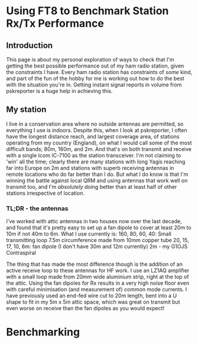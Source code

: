 # Using FT8 to Benchmark Station Rx/Tx Performance
## Introduction
This page is about my personal exploration of ways to check that I'm getting the best possible performance out of my ham radio station, given the constraints I have. Every ham radio station
has constraints of *some* kind, and part of the fun of the hobby for me is working out how to do the best with the situation you're in. Getting instant signal reports in volume from pskreporter 
is a huge help in achieving this.

## My station
I live in a conservation area where no outside antennas are permitted, so everything I use is indoors. Despite this, when I look at pskreporter, I often have the longest
distance reach, and largest coverage area, of stations operating from my country (England), on what I would call some of the most difficult bands; 80m, 160m, and 2m. And that's on
both transmit and receive with a single Icom IC-7100 as the station transceiver. I'm not claiming
to 'win' all the time; clearly there are many stations with long Yagis reaching far into Europe on 2m and stations with superb receiving antennas in remote locations who do far 
better than I do. But what I do know is that I'm winning the battle against local QRM and using antennas that work well on transmit too, and I'm *absolutely* doing better than at least half
of other stations irrespective of location.

### TL;DR - the antennas
I've worked with attic antennas in two houses now over the last decade, and found that it's pretty easy to set up a fan dipole to cover at least 20m to 10m if not 40m to 6m. What I use 
currently is:
160, 80, 60, 40: Small transmitting loop 7.5m circumference made from 10mm copper tube
20, 15, 17, 10, 6m: fan dipole (I don't have 30m and 12m currently)
2m - my G1OJS Contraspiral

The thing that has made the most difference though is the addition of an active receive loop to these antennas for HF work. I use an LZ1AQ amplifier with a small loop made from 20mm wide 
aluminium strip, right at the top of the attic. Using the fan dipoles for Rx results in a very high noise floor even with careful minimisation (and measurement of) common mode currents. 
I have previously used an end-fed wire cut to 20m length, bent into a U shape to fit in my 5m x 5m attic space, which was great on transmit but even worse on receive than the fan dipoles as 
you would expect!

# Benchmarking

